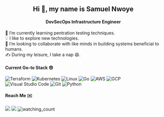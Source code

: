 <h2 align="center"> Hi 👋, my name is Samuel Nwoye </h2>

<h4 align="center"> DevSecOps Infrastructure Engineer </h4>

🌱 I’m currently learning pentration testing techniques.  
💡 I like to explore new technologies.  
👯 I’m looking to collaborate with like minds in building systems beneficial to humans.  
✍️ During my leisure, I take a nap 😄.  

#### Current Go-to Stack 😎
![Terraform](https://img.shields.io/badge/Terraform-7B42BC?style=for-the-badge&logo=terraform&logoColor=white)
![Kubernetes](https://img.shields.io/badge/Kubernetes-3970e4?style=for-the-badge&logo=kubernetes&logoColor=white)
![Linux](https://img.shields.io/badge/Linux-808080?style=for-the-badge&logo=linux&logoColor=white)
![Go](https://img.shields.io/badge/Go-00ADD8?style=for-the-badge&logo=go&logoColor=white)
![AWS](https://img.shields.io/badge/AWS-FF9900?style=for-the-badge&logo=amazon%20aws&logoColor=white)
![GCP](https://img.shields.io/badge/GCP-4285F4?style=for-the-badge&logo=google%20cloud&logoColor=white)
![Visual Studio Code](https://img.shields.io/badge/Visual_Studio_Code-0078D4?style=for-the-badge&logo=visual%20studio%20code&logoColor=white)
![Git](https://img.shields.io/badge/Git-F05032?style=for-the-badge&logo=git&logoColor=white)
![Python](https://img.shields.io/badge/Python-3776AB?style=for-the-badge&logo=python&logoColor=white)

#### Reach Me ✉️
<p align="justify">
<a href="https://linkedin.com/in/samuelnwoye"><img src="https://img.shields.io/badge/-Samuel%20Nwoye%20-0077B5?style=flat&logo=Linkedin&logoColor=white"/></a>
<a href="https://www.twitter.com/nwoyesamuelc"><img src="https://img.shields.io/badge/-@nwoyesamuelc-1DA1F2?style=flat&logo=Twitter&logoColor=white"/></a>
<img src="https://komarev.com/ghpvc/?username=knoxknot&color=brightgreen" alt="watching_count" />
</p>
<!--
**knoxknot/knoxknot** is a ✨ _special_ ✨ repository because its `README.md` (this file) appears on your GitHub profile.

Here are some ideas to get you started:

- 🔭 I’m currently working on ...
- 🌱 I’m currently learning ...
- 👯 I’m looking to collaborate on ...
- 🤔 I’m looking for help with ...
- 💬 Ask me about ...
- 📫 How to reach me: ...
- 😄 Pronouns: ...
- ⚡ Fun fact: ...
-->
